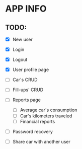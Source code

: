 
# APP INFO

## TODO:

- [x] New user

- [x] Login

- [x] Logout

- [x] User profile page

- [ ] Car's CRUD

- [ ] Fill-ups' CRUD

- [ ] Reports page
    - [ ] Average car's consumption
    - [ ] Car's kilometers traveled
    - [ ] Financial reports

- [ ] Password recovery

- [ ] Share car with another user
